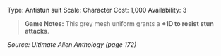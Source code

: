 Type: Antistun suit
Scale: Character
Cost: 1,000
Availability: 3

> **Game Notes:** 
> This grey mesh uniform grants a **+1D  to resist stun attacks**.

*Source: Ultimate Alien Anthology (page 172)*